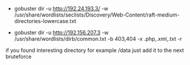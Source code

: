 

- gobuster dir -u http://192.24.193.3/ -w  /usr/share/wordlists/seclists/Discovery/Web-Content/raft-medium-directories-lowercase.txt

- gobuster dir -u http://192.156.207.3 -w /usr/share/wordlists/dirb/common.txt -b 403,404 -x .php,.xml,.txt -r


if you found interesting directory for example /data 
just add it to the next bruteforce